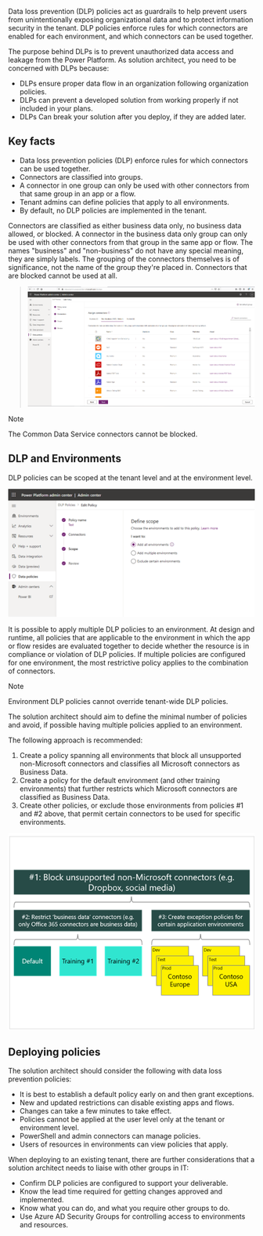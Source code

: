Data loss prevention (DLP) policies act as guardrails to help prevent users from unintentionally exposing organizational data and to protect information security in the tenant. DLP policies enforce rules for which connectors are enabled for each environment, and which connectors can be used together.

The purpose behind DLPs is to prevent unauthorized data access and leakage from the Power Platform. As solution architect, you need to be concerned with DLPs because:

- DLPs ensure proper data flow in an organization following organization policies.
- DLPs can prevent a developed solution from working properly if not included in your plans.
- DLPs Can break your solution after you deploy, if they are added later.

## Key facts

- Data loss prevention policies (DLP) enforce rules for which connectors can be used together.
- Connectors are classified into groups.
- A connector in one group can only be used with other connectors from that same group in an app or a flow.
- Tenant admins can define policies that apply to all environments.
- By default, no DLP policies are implemented in the tenant.

Connectors are classified as either business data only, no business data allowed, or blocked. A connector in the business data only group can only be used with other connectors from that group in the same app or flow. The names "business" and "non-business" do not have any special meaning, they are simply labels. The grouping of the connectors themselves is of significance, not the name of the group they're placed in. Connectors that are blocked cannot be used at all.

> [![Screenshot of the Data loss prevention Policy.](../media/3-dlp-policy.png)](../media/3-dlp-policy.png#lightbox)

> [!NOTE]
> The Common Data Service connectors cannot be blocked.

## DLP and Environments

DLP policies can be scoped at the tenant level and at the environment level.

![Screenshot of the Data loss prevention policy scope.](../media/3-dlp-applied.png)

It is possible to apply multiple DLP policies to an environment. At design and runtime, all policies that are applicable to the environment in which the app or flow resides are evaluated together to decide whether the resource is in compliance or violation of DLP policies. If multiple policies are configured for one environment, the most restrictive policy applies to the combination of connectors.

> [!NOTE]
> Environment DLP policies cannot override tenant-wide DLP policies.

The solution architect should aim to define the minimal number of policies and avoid, if possible having multiple policies applied to an environment.

The following approach is recommended:

1. Create a policy spanning all environments that block all unsupported non-Microsoft connectors and classifies all Microsoft connectors as Business Data.
2. Create a policy for the default environment (and other training environments) that further restricts which Microsoft connectors are classified as Business Data.
3. Create other policies, or exclude those environments from policies #1 and #2 above, that permit certain connectors to be used for specific environments.

![Diagram of the Data loss prevention policy layers.](../media/3-dlp-layers.png)

## Deploying policies

The solution architect should consider the following with data loss prevention policies:

- It is best to establish a default policy early on and then grant exceptions.
- New and updated restrictions can disable existing apps and flows.
- Changes can take a few minutes to take effect.
- Policies cannot be applied at the user level only at the tenant or environment level.
- PowerShell and admin connectors can manage policies.
- Users of resources in environments can view policies that apply.

When deploying to an existing tenant, there are further considerations that a solution architect needs to liaise with other groups in IT:

- Confirm DLP policies are configured to support your deliverable.
- Know the lead time required for getting changes approved and implemented.
- Know what you can do, and what you require other groups to do.
- Use Azure AD Security Groups for controlling access to environments and resources.
